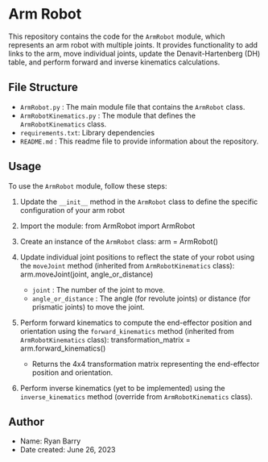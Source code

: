 # Arm Robot

This repository contains the code for the  `ArmRobot`  module, which represents an arm robot with multiple joints. It provides functionality to add links to the arm, move individual joints, update the Denavit-Hartenberg (DH) table, and perform forward and inverse kinematics calculations.

## File Structure

-  `ArmRobot.py` : The main module file that contains the  `ArmRobot`  class.
-  `ArmRobotKinematics.py` : The module that defines the  `ArmRobotKinematics`  class.
-  `requirements.txt`: Library dependencies
-  `README.md` : This readme file to provide information about the repository.

## Usage

To use the  `ArmRobot`  module, follow these steps:

1. Update the  `__init__`  method in the  `ArmRobot`  class to define the specific configuration of your arm robot
2. Import the module:
from ArmRobot import ArmRobot
3. Create an instance of the  `ArmRobot`  class:
arm = ArmRobot()
4. Update individual joint positions to reflect the state of your robot using the  `moveJoint`  method (inherited from  `ArmRobotKinematics`  class):
arm.moveJoint(joint, angle_or_distance)
   -  `joint` : The number of the joint to move.
   -  `angle_or_distance` : The angle (for revolute joints) or distance (for prismatic joints) to move the joint.
5. Perform forward kinematics to compute the end-effector position and orientation using the  `forward_kinematics`  method (inherited from  `ArmRobotKinematics`  class):
transformation_matrix = arm.forward_kinematics()
   - Returns the 4x4 transformation matrix representing the end-effector position and orientation.

6. Perform inverse kinematics (yet to be implemented) using the  `inverse_kinematics`  method (override from  `ArmRobotKinematics`  class).

## Author

- Name: Ryan Barry
- Date created: June 26, 2023
